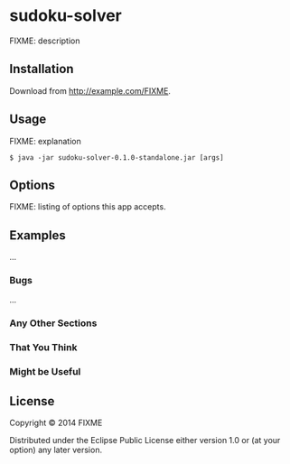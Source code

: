# sudoku-solver

FIXME: description

## Installation

Download from http://example.com/FIXME.

## Usage

FIXME: explanation

    $ java -jar sudoku-solver-0.1.0-standalone.jar [args]

## Options

FIXME: listing of options this app accepts.

## Examples

...

### Bugs

...

### Any Other Sections
### That You Think
### Might be Useful

## License

Copyright © 2014 FIXME

Distributed under the Eclipse Public License either version 1.0 or (at
your option) any later version.
